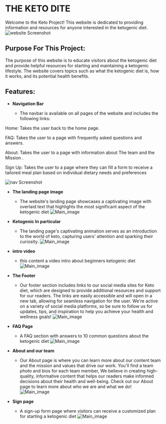 # THE KETO DITE

Welcome to the Keto Project! This website is dedicated to providing information and resources for anyone interested in the ketogenic diet.
![website Screenshot](./readme_media/Namnlos.png)
## Purpose For This Project:
The purpose of this website is to educate visitors about the ketogenic diet and provide helpful resources for starting and maintaining a ketogenic lifestyle. The website covers topics such as what the ketogenic diet is, how it works, and its potential health benefits.
## Features:
- __Navigation Bar__

  - The navbar is available on all pages of the website and includes the following links:

Home: Takes the user back to the home page.

FAQ: Takes the user to a page with frequently asked questions and answers.

About: Takes the user to a page with information about The team and the Mission .

Sign Up: Takes the user to a page where they can fill a form  to receive a tailored meal plan based on  individual dietary needs and preferences
  
![nav Screenshot](./readme_media/Namnlos12.png)

- __The landing page image__

  - The website's landing page showcases a captivating image with overlaid text that highlights the most significant aspect of the ketogenic diet
![Main_image](./readme_media/namnlos13.png)
- __Ketogenic In particular__

  - The landing page's captivating animation serves as an introduction to the world of keto, capturing users' attention and sparking their curiosity.
![Main_image](./readme_media/namnlos14.png)

- __intro video__

  - this content a video intro about beginners ketogenic diet
![Main_image](./readme_media/Namnlos15.png)

- __The Footer__

  - Our footer section includes links to our social media sites for Keto diet, which are designed to provide additional resources and support for our readers. The links are easily accessible and will open in a new tab, allowing for seamless navigation for the user. We're active on a variety of social media platforms, so be sure to follow us for updates, tips, and inspiration to help you achieve your health and wellness goals!
![Main_image](./readme_media/namnlos16.png)
- __FAQ Page__

  - A FAQ section with answers to 10 common questions about the ketogenic diet
![Main_image](./readme_media/namnlos17.png)
- __About and our team__

  - Our About page is where you can learn more about our content team and the mission and values that drive our work. You'll find a team photo and bios for each team member,  We believe in creating high-quality, informative content that helps our readers make informed decisions about their health and well-being. Check out our About page to learn more about who we are and what we do!
![Main_image](./readme_media/namnlos18.png)
- __Sign page__

  - A sign-up form page where visitors can receive a customized plan for starting a ketogenic diet
![Main_image](./readme_media/namnlos19.png)